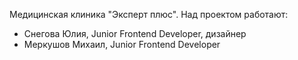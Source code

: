 Медицинская клиника "Эксперт плюс". Над проектом работают: 

- Снегова Юлия, Junior Frontend Developer, дизайнер
- Меркушов Михаил, Junior Frontend Developer
